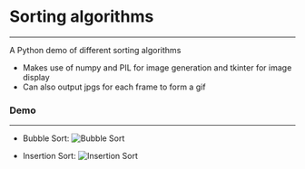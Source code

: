 # Sorting algorithms

---

A Python demo of different sorting algorithms

- Makes use of numpy and PIL for image generation and tkinter for image display
- Can also output jpgs for each frame to form a gif

### Demo
---
- Bubble Sort:
![Bubble Sort](https://tommygymer.github.io/Sorting_algorithms/bubble.gif)

- Insertion Sort:
![Insertion Sort](https://tommygymer.github.io/Sorting_algorithms/insertion.gif)